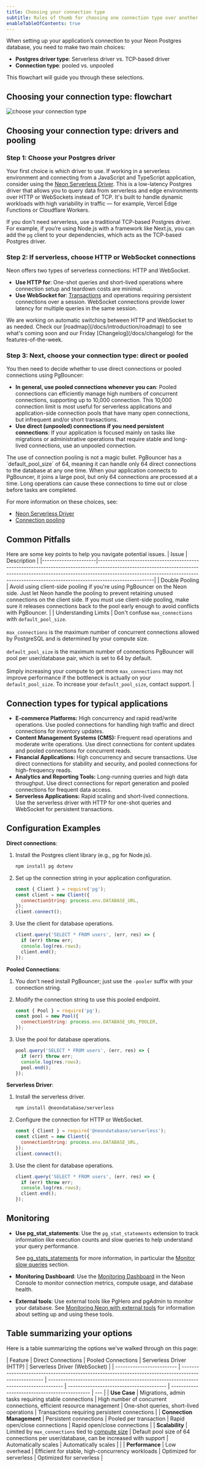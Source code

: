 ```yaml
---
title: Choosing your connection type
subtitle: Rules of thumb for choosing one connection type over another
enableTableOfContents: true
---
```


When setting up your application’s connection to your Neon Postgres database, you need to make two main choices: 

- **Postgres driver type**: Serverless driver vs. TCP-based driver
- **Connection type**: pooled vs. unpooled

This flowchart will guide you through these selections.

## Choosing your connection type: flowchart

![choose your connection type](/docs/connect/choose_connection.png)

## Choosing your connection type: drivers and pooling

### Step 1: Choose your Postgres driver

Your first choice is which driver to use. If working in a serverless environment and connecting from a JavaScript and TypeScript application, consider using the [Neon Serverless Driver](/docs/serverless/serverless-driver).  This is a low-latency Postgres driver that allows you to query data from serverless and edge environments over HTTP or WebSockets instead of TCP. It's built to handle dynamic workloads with high variability in traffic &#8212; for example, Vercel Edge Functions or Cloudflare Workers.

If you don't need serverless, use a traditional TCP-based Postgres driver. For example, if you’re using Node.js with a framework like Next.js, you can add the `pg` client to your dependencies, which acts as the TCP-based Postgres driver.

### Step 2: If serverless, choose HTTP or WebSocket connections

Neon offers two types of serverless connections: HTTP and WebSocket.

- **Use HTTP for**: One-shot queries and short-lived operations where connection setup and teardown costs are minimal.
- **Use WebSocket for**: [Transactions](/docs/postgresql/query-reference#transactions) and operations requiring persistent connections over a session. WebSocket connections provide lower latency for multiple queries in the same session.

<Admonition type="note">
We are working on automatic switching between HTTP and WebSocket to as needed. Check our [roadmap](/docs/introduction/roadmap) to see what's coming soon and our Friday [Changelog](/docs/changelog) for the features-of-the-week.
</Admonition>

### Step 3: Next, choose your connection type: direct or pooled

You then need to decide whether to use direct connections or pooled connections using PgBouncer:

- **In general, use pooled connections whenever you can**: Pooled connections can efficiently manage high numbers of concurrent connections, supporting up to 10,000 connection. This 10,000 connection limit is most useful for serverless applications and application-side connection pools that have many open connections, but infrequent and/or short transactions.
- **Use direct (unpooled) connections if you need persistent connections**: If your application is focused mainly on tasks like migrations or administrative operations that require stable and long-lived connections, use an unpooled connection.

<Admonition type="note">
The use of connection pooling is not a magic bullet. PgBouncer has a `default_pool_size` of 64, meaning it can handle only 64 direct connections to the database at any one time. When your application connects to PgBouncer, it joins a large pool, but only 64 connections are processed at a time. Long operations can cause these connections to time out or close before tasks are completed.
</Admonition>

For more information on these choices, see:

- [Neon Serverless Driver](/docs/serverless/serverless-driver)
- [Connection pooling](/docs/connect/connection-pooling)

## Common Pitfalls

Here are some key points to help you navigate potential issues.
| Issue | Description |
|----------------------|-----------------------------------------------------------------------------------------------------------------------------------------------------------------------------------------------------------------------------------------------------------------|
| Double Pooling | Avoid using client-side pooling if you're using PgBouncer on the Neon side. Just let Neon handle the pooling to prevent retaining unused connections on the client side. If you must use client-side pooling, make sure it releases connections back to the pool early enough to avoid conflicts with PgBouncer. |
| Understanding Limits | Don't confuse `max_connections` with `default_pool_size`.<br /><br />`max_connections` is the maximum number of concurrent connections allowed by PostgreSQL and is determined by your compute size.<br /><br />`default_pool_size` is the maximum number of connections PgBouncer will pool per user/database pair, which is set to 64 by default.<br /><br />Simply increasing your compute to get more `max_connections` may not improve performance if the bottleneck is actually on your `default_pool_size`. To increase your `default_pool_size`, contact support. |

## Connection types for typical applications

- **E-commerce Platforms:** High concurrency and rapid read/write operations. Use pooled connections for handling high traffic and direct connections for inventory updates.
- **Content Management Systems (CMS):** Frequent read operations and moderate write operations. Use direct connections for content updates and pooled connections for concurrent reads.
- **Financial Applications:** High concurrency and secure transactions. Use direct connections for stability and security, and pooled connections for high-frequency reads.
- **Analytics and Reporting Tools:** Long-running queries and high data throughput. Use direct connections for report generation and pooled connections for frequent data access.
- **Serverless Applications:** Rapid scaling and short-lived connections. Use the serverless driver with HTTP for one-shot queries and WebSocket for persistent transactions.

## Configuration Examples

**Direct connections**:

1. Install the Postgres client library (e.g., pg for Node.js).

   ```bash
   npm install pg dotenv
   ```

1. Set up the connection string in your application configuration.

   ```javascript
   const { Client } = require('pg');
   const client = new Client({
     connectionString: process.env.DATABASE_URL,
   });
   client.connect();
   ```

1. Use the client for database operations.

   ```javascript
   client.query('SELECT * FROM users', (err, res) => {
     if (err) throw err;
     console.log(res.rows);
     client.end();
   });
   ```

**Pooled Connections**:

1. You don't need install PgBouncer; just use the `-pooler` suffix with your connection string.
1. Modify the connection string to use this pooled endpoint.

   ```javascript
   const { Pool } = require('pg');
   const pool = new Pool({
     connectionString: process.env.DATABASE_URL_POOLER,
   });
   ```

1. Use the pool for database operations.

   ```javascript
   pool.query('SELECT * FROM users', (err, res) => {
     if (err) throw err;
     console.log(res.rows);
     pool.end();
   });
   ```

**Serverless Driver**:

1. Install the serverless driver.

   ```bash
   npm install @neondatabase/serverless
   ```

1. Configure the connection for HTTP or WebSocket.

   ```javascript
   const { Client } = require('@neondatabase/serverless');
   const client = new Client({
     connectionString: process.env.DATABASE_URL,
   });
   client.connect();
   ```

1. Use the client for database operations.

   ```javascript
   client.query('SELECT * FROM users', (err, res) => {
     if (err) throw err;
     console.log(res.rows);
     client.end();
   });
   ```

## Monitoring

- **Use pg_stat_statements**: Use the `pg_stat_statements` extension to track information like execution counts and slow queries to help understand your query performance.

  See [pg_stats_statements](docs/extensions/pg_stat_statement) for more information, in particular the [Monitor slow queries](/docs/extensions/pg_stat_statements#monitor-slow-queries) section.

- **Monitoring Dashboard**: Use the [Monitoring Dashboard](docs/introduction/monitoring-page) in the Neon Console to monitor connection metrics, compute usage, and database health.

- **External tools**: Use external tools like PgHero and pgAdmin to monitor your database. See [Monitoring Neon with external tools](docs/introduction/monitor-external-tools) for information about setting up and using these tools.

## Table summarizing your options

Here is a table summarizing the options we've walked through on this page:

| Feature                   | Direct Connections                                                                                   | Pooled Connections                                                                   | Serverless Driver (HTTP)                 | Serverless Driver (WebSocket)                 |
| ------------------------- | ---------------------------------------------------------------------------------------------------- | ------------------------------------------------------------------------------------ | ---------------------------------------- | --------------------------------------------- | --- |
| **Use Case**              | Migrations, admin tasks requiring stable connections                                                 | High number of concurrent connections, efficient resource management                 | One-shot queries, short-lived operations | Transactions requiring persistent connections |
| **Connection Management** | Persistent connections                                                                               | Pooled per transaction                                                               | Rapid open/close connections             | Rapid open/close connections                  |
| **Scalability**           | Limited by `max_connections` tied to [compute size](/docs/manage/endpoints#how-to-size-your-compute) | Default pool size of 64 connections per user/database, can be increased with support | Automatically scales                     | Automatically scales                          |     |
| **Performance**           | Low overhead                                                                                         | Efficient for stable, high-concurrency workloads                                     | Optimized for serverless                 | Optimized for serverless                      |
